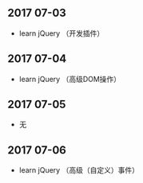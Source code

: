 ## 2017 07-03
* learn jQuery （开发插件）

## 2017 07-04
* learn jQuery （高级DOM操作）

## 2017 07-05
* 无

## 2017 07-06
* learn jQuery （高级（自定义）事件）
